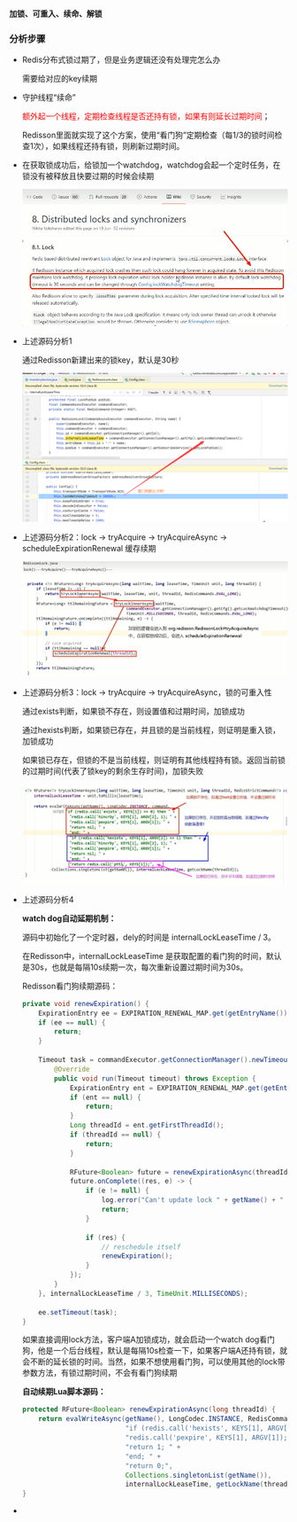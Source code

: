 #### 加锁、可重入、续命、解锁

### 分析步骤

- Redis分布式锁过期了，但是业务逻辑还没有处理完怎么办

  需要给对应的key续期

- 守护线程“续命”

  <font color = 'red'>额外起一个线程，定期检查线程是否还持有锁，如果有则延长过期时间</font>；

  Redisson里面就实现了这个方案，使用“看门狗”定期检查（每1/3的锁时间检查1次），如果线程还持有锁，则刷新过期时间。

- 在获取锁成功后，给锁加一个watchdog，watchdog会起一个定时任务，在锁没有被释放且快要过期的时候会续期

  ![](images/12.看门狗续期.jpg)

- 上述源码分析1

  通过Redisson新建出来的锁key，默认是30秒

  ![](images/13.看门狗默认时间30秒.jpg)

- 上述源码分析2：lock -> tryAcquire -> tryAcquireAsync -> scheduleExpirationRenewal 缓存续期

  ![](images/14.源码分析2.jpg)

- 上述源码分析3：lock -> tryAcquire -> tryAcquireAsync，锁的可重入性

  通过exists判断，如果锁不存在，则设置值和过期时间，加锁成功

  通过hexists判断，如果锁已存在，并且锁的是当前线程，则证明是重入锁，加锁成功

  如果锁已存在，但锁的不是当前线程，则证明有其他线程持有锁。返回当前锁的过期时间(代表了锁key的剩余生存时间)，加锁失败

  ![](images/15.Redisson的可重入性.jpg)

- 上述源码分析4

  **watch dog自动延期机制：**

  源码中初始化了一个定时器，dely的时间是 internalLockLeaseTime / 3。

  在Redisson中，internalLockLeaseTime 是获取配置的看门狗的时间，默认是30s，也就是每隔10s续期一次，每次重新设置过期时间为30s。

  Redisson看门狗续期源码：

  ```java
  private void renewExpiration() {
      ExpirationEntry ee = EXPIRATION_RENEWAL_MAP.get(getEntryName());
      if (ee == null) {
          return;
      }
  
      Timeout task = commandExecutor.getConnectionManager().newTimeout(new TimerTask() {
          @Override
          public void run(Timeout timeout) throws Exception {
              ExpirationEntry ent = EXPIRATION_RENEWAL_MAP.get(getEntryName());
              if (ent == null) {
                  return;
              }
              Long threadId = ent.getFirstThreadId();
              if (threadId == null) {
                  return;
              }
  
              RFuture<Boolean> future = renewExpirationAsync(threadId);
              future.onComplete((res, e) -> {
                  if (e != null) {
                      log.error("Can't update lock " + getName() + " expiration", e);
                      return;
                  }
  
                  if (res) {
                      // reschedule itself
                      renewExpiration();
                  }
              });
          }
      }, internalLockLeaseTime / 3, TimeUnit.MILLISECONDS);
  
      ee.setTimeout(task);
  }
  ```

  如果直接调用lock方法，客户端A加锁成功，就会启动一个watch dog看门狗，他是一个后台线程，默认是每隔10s检查一下，如果客户端A还持有锁，就会不断的延长锁的时间。当然，如果不想使用看门狗，可以使用其他的lock带参数方法，有锁过期时间，不会有看门狗续期

  **自动续期Lua脚本源码：**

  ```java
  protected RFuture<Boolean> renewExpirationAsync(long threadId) {
      return evalWriteAsync(getName(), LongCodec.INSTANCE, RedisCommands.EVAL_BOOLEAN,
                            "if (redis.call('hexists', KEYS[1], ARGV[2]) == 1) then " +
                            "redis.call('pexpire', KEYS[1], ARGV[1]); " +
                            "return 1; " +
                            "end; " +
                            "return 0;",
                            Collections.singletonList(getName()),
                            internalLockLeaseTime, getLockName(threadId));
  }
  ```

  

- 



